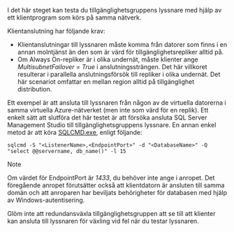 I det här steget kan testa du tillgänglighetsgruppens lyssnare med hjälp av ett klientprogram som körs på samma nätverk.

Klientanslutning har följande krav:

* Klientanslutningar till lyssnaren måste komma från datorer som finns i en annan molntjänst än den som är värd för tillgänglighetsrepliker alltid på.
* Om Always On-repliker är i olika undernät, måste klienter ange *MultisubnetFailover = True* i anslutningssträngen. Det här villkoret resulterar i parallella anslutningsförsök till repliker i olika undernät. Det här scenariot omfattar en mellan region alltid på tillgänglighet distribution.

Ett exempel är att ansluta till lyssnaren från någon av de virtuella datorerna i samma virtuella Azure-nätverket (men inte som värd för en replik). Ett enkelt sätt att slutföra det här testet är att försöka ansluta SQL Server Management Studio till tillgänglighetsgruppens lyssnare. En annan enkel metod är att köra [SQLCMD.exe](https://technet.microsoft.com/library/ms162773.aspx), enligt följande:

    sqlcmd -S "<ListenerName>,<EndpointPort>" -d "<DatabaseName>" -Q "select @@servername, db_name()" -l 15

> [!NOTE]
> Om värdet för EndpointPort är *1433*, du behöver inte ange i anropet. Det föregående anropet förutsätter också att klientdatorn är ansluten till samma domän och att anroparen har beviljats behörigheter för databasen med hjälp av Windows-autentisering.
> 
> 

Glöm inte att redundansväxla tillgänglighetsgruppen att se till att klienter kan ansluta till lyssnaren för växling vid fel när du testar lyssnaren.

